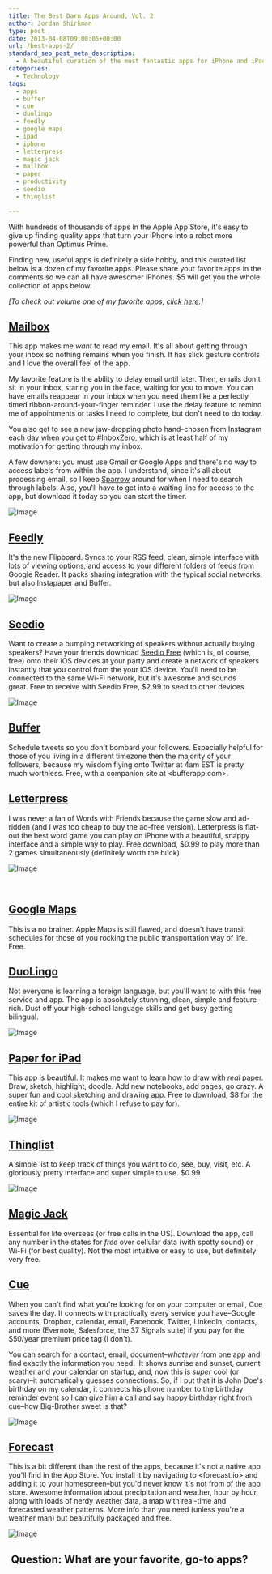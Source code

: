 ```yaml
---
title: The Best Darn Apps Around, Vol. 2
author: Jordan Shirkman
type: post
date: 2013-04-08T09:00:05+00:00
url: /best-apps-2/
standard_seo_post_meta_description:
  - A beautiful curation of the most fantastic apps for iPhone and iPad.
categories:
  - Technology
tags:
  - apps
  - buffer
  - cue
  - duolingo
  - feedly
  - google maps
  - ipad
  - iphone
  - letterpress
  - magic jack
  - mailbox
  - paper
  - productivity
  - seedio
  - thinglist

---
```

<!--?xml version="1.0" encoding="UTF-8" standalone="no"?-->

With hundreds of thousands of apps in the Apple App Store, it's easy to give up finding quality apps that turn your iPhone into a robot more powerful than Optimus Prime.

Finding new, useful apps is definitely a side hobby, and this curated list below is a dozen of my favorite apps. Please share your favorite apps in the comments so we can all have awesomer iPhones. $5 will get you the whole collection of apps below.

_[To check out volume one of my favorite apps, [click here](https://jshirk.com/blog/best-apps).]_

## [Mailbox](https://itunes.apple.com/app/mailbox/id576502633&at=11l4uN)

This app makes me _want_ to read my email. It's all about getting through your inbox so nothing remains when you finish. It has slick gesture controls and I love the overall feel of the app.

My favorite feature is the ability to delay email until later. Then, emails don't sit in your inbox, staring you in the face, waiting for you to move. You can have emails reappear in your inbox when you need them like a perfectly timed ribbon-around-your-finger reminder. I use the delay feature to remind me of appointments or tasks I need to complete, but don't need to do today.

You also get to see a new jaw-dropping photo hand-chosen from Instagram each day when you get to #InboxZero, which is at least half of my motivation for getting through my inbox.

A few downers: you must use Gmail or Google Apps and there's no way to access labels from within the app. I understand, since it's all about processing email, so I keep [Sparrow](https://itunes.apple.com/app/sparrow/id492573565?ign-mpt=uo%3D5) around for when I need to search through labels. Also, you'll have to get into a waiting line for access to the app, but download it today so you can start the timer.

![Image](/static/images/mailbox-screenshots.jpeg) <!--more-->

## [Feedly](https://itunes.apple.com/app/feedly-your-google-reader/id396069556?ign-mpt=uo%3D5)

It's the new Flipboard. Syncs to your RSS feed, clean, simple interface with lots of viewing options, and access to your different folders of feeds from Google Reader. It packs sharing integration with the typical social networks, but also Instapaper and Buffer.

![Image](/static/images/feedly.jpeg) 

## [Seedio](https://itunes.apple.com/app/seedio/id546283234&at=11l4uN)

Want to create a bumping networking of speakers without actually buying speakers? Have your friends download [Seedio Free](https://itunes.apple.com/app/seedio-free/id550878366?ign-mpt=uo%3D5) (which is, of course, free) onto their iOS devices at your party and create a network of speakers instantly that you control from the your iOS device. You'll need to be connected to the same Wi-Fi network, but it's awesome and sounds great. Free to receive with Seedio Free, $2.99 to seed to other devices.

![Image](/static/images/mzl.ajpenzvr.320x480-75.jpeg) 

## [Buffer](https://itunes.apple.com/app/buffer-for-twitter-facebook/id490474324?ign-mpt=uo%3D5)

Schedule tweets so you don't bombard your followers. Especially helpful for those of you living in a different timezone then the majority of your followers, because my wisdom flying onto Twitter at 4am EST is pretty much worthless. Free, with a companion site at <bufferapp.com>.

## [Letterpress](https://itunes.apple.com/app/letterpress-word-game/id526619424?ign-mpt=uo%3D5)

I was never a fan of Words with Friends because the game slow and ad-ridden (and I was too cheap to buy the ad-free version). Letterpress is flat-out the best word game you can play on iPhone with a beautiful, snappy interface and a simple way to play. Free download, $0.99 to play more than 2 games simultaneously (definitely worth the buck).

![Image](/static/images/mzl.paapxray.480x480-75.jpeg) 

&nbsp;

## [Google Maps](https://itunes.apple.com/app/google-maps/id585027354?ign-mpt=uo%3D5)

This is a no brainer. Apple Maps is still flawed, and doesn't have transit schedules for those of you rocking the public transportation way of life. Free.

## [DuoLingo](https://itunes.apple.com/app/duolingo-learn-spanish-french/id570060128?ign-mpt=uo%3D5)

Not everyone is learning a foreign language, but you'll want to with this free service and app. The app is absolutely stunning, clean, simple and feature-rich. Dust off your high-school language skills and get busy getting bilingual.

![Image](/static/images/mzl.iqjtfoxz.320x480-75.jpeg) 

## [Paper for iPad](https://itunes.apple.com/app/paper-by-fiftythree/id506003812?ign-mpt=uo%3D5)

This app is beautiful. It makes me want to learn how to draw with _real_ paper. Draw, sketch, highlight, doodle. Add new notebooks, add pages, go crazy. A super fun and cool sketching and drawing app. Free to download, $8 for the entire kit of artistic tools (which I refuse to pay for).

![Image](/static/images/mzl.fgacatnn.480x480-75.jpeg) 

## [Thinglist](https://itunes.apple.com/app/thinglist/id603334069&at=11l4uN)

A simple list to keep track of things you want to do, see, buy, visit, etc. A gloriously pretty interface and super simple to use. $0.99

![Image](/static/images/mzl.upyqflpy.320x480-75.jpeg) 

## [Magic Jack](https://itunes.apple.com/app/free-calls-with-magicjack/id463926997?ign-mpt=uo%3D5)

Essential for life overseas (or free calls in the US). Download the app, call any number in the states for _free_ over cellular data (with spotty sound) or Wi-Fi (for best quality). Not the most intuitive or easy to use, but definitely very free.

## [Cue](https://itunes.apple.com/app/cue-know-whats-next/id424909109?ign-mpt=uo%3D5)

When you can't find what you're looking for on your computer or email, Cue saves the day. It connects with practically every service you have&#8211;Google accounts, Dropbox, calendar, email, Facebook, Twitter, LinkedIn, contacts, and more (Evernote, Salesforce, the 37 Signals suite) if you pay for the $50/year premium price tag (I don't).

You can search for a contact, email, document&#8211;_whatever_ from one app and find exactly the information you need.  It shows sunrise and sunset, current weather and your calendar on startup, and, now this is _super_ cool (or scary)&#8211;it automatically guesses connections. So, if I put that it is John Doe's birthday on my calendar, it connects his phone number to the birthday reminder event so I can give him a call and say happy birthday right from cue&#8211;how Big-Brother sweet is that?

![Image](/static/images/mzl.cxpypylh.320x480-75.jpeg) 

## [Forecast][15]

This is a bit different than the rest of the apps, because it's not a native app you'll find in the App Store. You install it by navigating to <forecast.io> and adding it to your homescreen&#8211;but you'd never know it's not from of the app store. Awesome information about precipitation and weather, hour by hour, along with loads of nerdy weather data, a map with real-time and forecasted weather patterns. More info than you need (unless you're a weather man) but beautifully packaged and free.

![Image](/static/images/forecast.jpeg) 

##  Question: What are your favorite, go-to apps?

 [15]: forecast.io